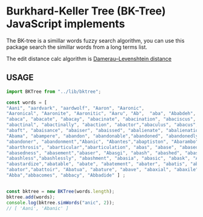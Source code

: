 # Burkhard-Keller Tree (BK-Tree) JavaScript implements

The BK-tree is a simillar words fuzzy search algorithm,
you can use this package search the simillar words from a
long terms list.

The edit distance calc algorithm is [Damerau–Levenshtein distance](https://en.wikipedia.org/wiki/Damerau%E2%80%93Levenshtein_distance)

## USAGE

```js
import BKTree from "../lib/bktree";

const words = [
"Aani", "aardvark", "aardwolf", "Aaron", "Aaronic",
"Aaronical", "Aaronite", "Aaronitic", "Aaru", "Ab",  "aba", "Ababdeh", "Ababua", "abac",
"abaca", "abacate", "abacay", "abacinate", "abacination", "abaciscus", "abacist", "aback",
"abactinal", "abactinally", "abaction", "abactor","abaculus", "abacus", "Abadite", "abaff",
"abaft", "abaisance", "abaiser", "abaissed", "abalienate", "abalienation", "abalone",
"Abama", "abampere", "abandon", "abandonable","abandoned", "abandonedly", "abandonee",
"abandoner", "abandonment","Abanic", "Abantes","abaptiston", "Abarambo", "Abaris",
"abarthrosis", "abarticular","abarticulation", "abas", "abase", "abased", "abasedly",
"abasedness", "abasement","abaser", "Abasgi", "abash", "abashed", "abashedly", "abashedness",
"abashless","abashlessly", "abashment", "abasia", "abasic", "abask", "Abassin",
"abastardize","abatable", "abate", "abatement", "abater", "abatis", "abatised", "abaton",
"abator","abattoir", "Abatua", "abature", "abave", "abaxial", "abaxile", "abaze", "abb",
"Abba","abbacomes", "abbacy", "Abbadide" ] ;


const bktree = new BKTree(words.length);
bktree.add(words);
console.log(bktree.simWords("anic", 2));
// [ 'Aani', 'Abanic' ]
```